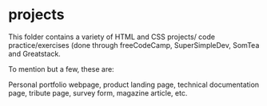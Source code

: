 # projects
<p>This folder contains a variety of HTML and CSS projects/ code practice/exercises (done through freeCodeCamp, SuperSimpleDev, SomTea and Greatstack.</p> 
<p>To mention but a few, these are:</p> 
<p>Personal portfolio webpage, product landing page, technical documentation page, tribute page, survey form, magazine article, etc.</p> 

